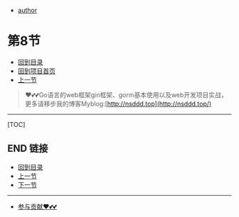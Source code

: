 + [author](https://github.com/3293172751)
# 第8节
+ [回到目录](../README.md)
+ [回到项目首页](../../README.md)
+ [上一节](7.md)
> ❤️💕💕Go语言的web框架gin框架、gorm基本使用以及web开发项目实战，更多请移步我的博客Myblog:[http://nsddd.top](http://nsddd.top/)
---
[TOC]





## END 链接
+ [回到目录](../README.md)
+ [上一节](7.md)
+ [下一节](9.md)
---
+ [参与贡献❤️💕💕](https://github.com/3293172751/Block_Chain/blob/master/Git/git-contributor.md)